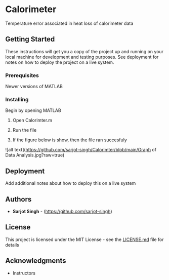 # Calorimeter
Temperature error associated in heat loss of calorimeter data

## Getting Started
These instructions will get you a copy of the project up and running on your local machine for development and testing purposes. See deployment for notes on how to deploy the project on a live system.

### Prerequisites
Newer versions of MATLAB

### Installing
Begin by opening MATLAB

1. Open Calorimter.m

2. Run the file

3. If the figure below is show, then the file ran succesfuly 

![alt text](https://github.com/sarjot-singh/Calorimter/blob/main/Graph of Data Analysis.jpg?raw=true)

## Deployment
Add additional notes about how to deploy this on a live system

## Authors
* **Sarjot Singh** - (https://github.com/sarjot-singh)

## License
This project is licensed under the MIT License - see the [LICENSE.md](LICENSE.md) file for details

## Acknowledgments
* Instructors
